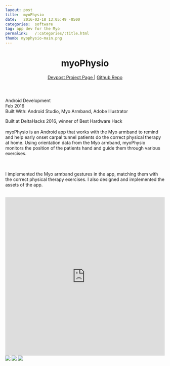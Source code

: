 ```yaml
---
layout: post
title:  myoPhysio
date:   2016-02-18 13:05:49 -0500
categories:  software
tag: app dev for the Myo
permalink:   /:categories/:title.html
thumb: myophysio-main.png
---
```


<div class="description">
	<header class="post-header">
    <h1 class="post-title" itemprop="name headline">myoPhysio</h1>
    <a href="http://devpost.com/software/myophysio" target="_blank"> Devpost Project Page </a> | <a href="https://github.com/achusuresh2/myoPhysio" target="_blank"> Github Repo </a>
  </header>
	<div class="details">
		Android Development
		<br>
		Feb 2016
		<br>
		Built With: Android Studio, Myo Armband, Adobe Illustrator
		<br>
	</div>

Built at DeltaHacks 2016, winner of Best Hardware Hack
<br><br>
myoPhysio is an Android app that works with the Myo armband to remind and help early onset carpal tunnel patients do the correct physical therapy at home. Using orientation data from the Myo armband, myoPhysio monitors the position of the patients hand and guide them through various exercises.

<br><br>
I implemented the Myo armband gestures in the app, matching them with the correct physical therapy exercises. I also designed and implemented the assets of the app. 

<br>




</div>
<div class="images">
	<iframe width="100%" height="500" src="https://www.youtube.com/embed/mmZpuqRKxdE" frameborder="0" allowfullscreen></iframe>
	<img src="http://orig00.deviantart.net/4965/f/2016/086/0/b/gallery_by_eexie-d9wo694.jpg">
	<img src="http://orig11.deviantart.net/9054/f/2016/086/7/7/gallery__1__by_eexie-d9wo69e.jpg">
	<img src="http://orig00.deviantart.net/444d/f/2016/086/9/6/gallery__2__by_eexie-d9wo69a.jpg">
</div>
<!-- {% highlight ruby %}
def print_hi(name)
  puts "Hi, #{name}"
end
print_hi('Tom')
#=> prints 'Hi, Tom' to STDOUT.
{% endhighlight %} -->


